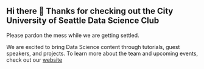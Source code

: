 ## Hi there 👋 Thanks for checking out the City University of Seattle Data Science Club

Please pardon the mess while we are getting settled. 

We are excited to bring Data Science content through tutorials, guest speakers, and projects. To learn more about the team and upcoming events, check out our [website](https://stcdatascienceclub.github.io)
